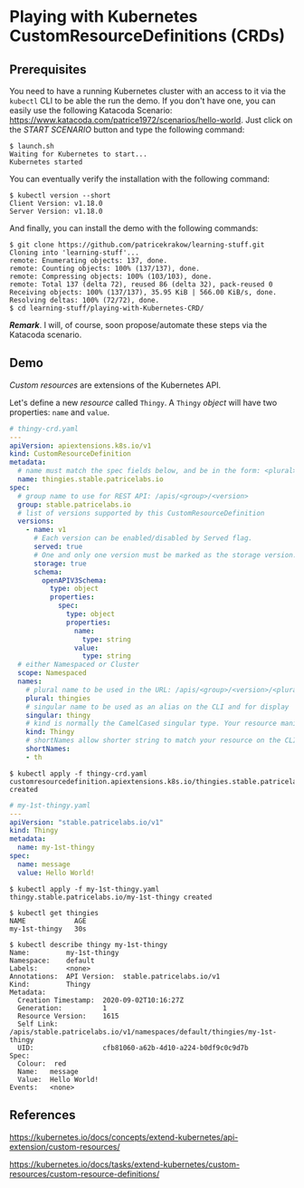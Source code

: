 # Playing with Kubernetes CustomResourceDefinitions (CRDs)

## Prerequisites

You need to have a running Kubernetes cluster with an access to it via the `kubectl` CLI to be able the run the demo. If you don't have one, you can easily use the following Katacoda Scenario: <https://www.katacoda.com/patrice1972/scenarios/hello-world>. Just click on the _START SCENARIO_ button and type the following command:

```text
$ launch.sh
Waiting for Kubernetes to start...
Kubernetes started
```

You can eventually verify the installation with the following command:

```text
$ kubectl version --short
Client Version: v1.18.0
Server Version: v1.18.0
```

And finally, you can install the demo with the following commands:

```text
$ git clone https://github.com/patricekrakow/learning-stuff.git
Cloning into 'learning-stuff'...
remote: Enumerating objects: 137, done.
remote: Counting objects: 100% (137/137), done.
remote: Compressing objects: 100% (103/103), done.
remote: Total 137 (delta 72), reused 86 (delta 32), pack-reused 0
Receiving objects: 100% (137/137), 35.95 KiB | 566.00 KiB/s, done.
Resolving deltas: 100% (72/72), done.
$ cd learning-stuff/playing-with-Kubernetes-CRD/
```

**_Remark_**. I will, of course, soon propose/automate these steps via the Katacoda scenario.

## Demo

_Custom resources_ are extensions of the Kubernetes API.

Let's define a new _resource_ called `Thingy`. A `Thingy` _object_ will have two properties: `name` and `value`.

```yaml
# thingy-crd.yaml
---
apiVersion: apiextensions.k8s.io/v1
kind: CustomResourceDefinition
metadata:
  # name must match the spec fields below, and be in the form: <plural>.<group>
  name: thingies.stable.patricelabs.io
spec:
  # group name to use for REST API: /apis/<group>/<version>
  group: stable.patricelabs.io
  # list of versions supported by this CustomResourceDefinition
  versions:
    - name: v1
      # Each version can be enabled/disabled by Served flag.
      served: true
      # One and only one version must be marked as the storage version.
      storage: true
      schema:
        openAPIV3Schema:
          type: object
          properties:
            spec:
              type: object
              properties:
                name:
                  type: string
                value:
                  type: string
  # either Namespaced or Cluster
  scope: Namespaced
  names:
    # plural name to be used in the URL: /apis/<group>/<version>/<plural>
    plural: thingies
    # singular name to be used as an alias on the CLI and for display
    singular: thingy
    # kind is normally the CamelCased singular type. Your resource manifests use this.
    kind: Thingy
    # shortNames allow shorter string to match your resource on the CLI
    shortNames:
    - th

```

```text
$ kubectl apply -f thingy-crd.yaml
customresourcedefinition.apiextensions.k8s.io/thingies.stable.patricelabs.io created
```

```yaml
# my-1st-thingy.yaml
---
apiVersion: "stable.patricelabs.io/v1"
kind: Thingy
metadata:
  name: my-1st-thingy
spec:
  name: message
  value: Hello World!
```

```text
$ kubectl apply -f my-1st-thingy.yaml
thingy.stable.patricelabs.io/my-1st-thingy created
```

```text
$ kubectl get thingies
NAME            AGE
my-1st-thingy   30s
```

```text
$ kubectl describe thingy my-1st-thingy
Name:         my-1st-thingy
Namespace:    default
Labels:       <none>
Annotations:  API Version:  stable.patricelabs.io/v1
Kind:         Thingy
Metadata:
  Creation Timestamp:  2020-09-02T10:16:27Z
  Generation:          1
  Resource Version:    1615
  Self Link:           /apis/stable.patricelabs.io/v1/namespaces/default/thingies/my-1st-thingy
  UID:                 cfb81060-a62b-4d10-a224-b0df9c0c9d7b
Spec:
  Colour:  red
  Name:   message
  Value:  Hello World!
Events:   <none>
```

## References

<https://kubernetes.io/docs/concepts/extend-kubernetes/api-extension/custom-resources/>

<https://kubernetes.io/docs/tasks/extend-kubernetes/custom-resources/custom-resource-definitions/>
